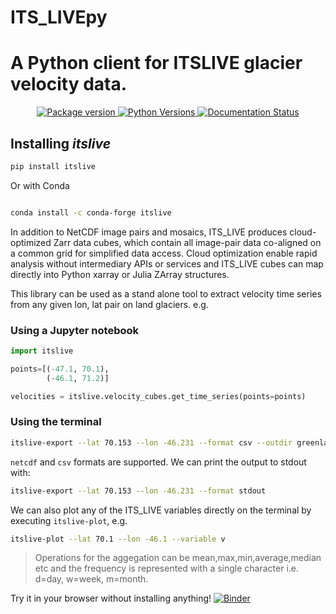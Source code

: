 # ITS_LIVEpy

# A Python client for ITSLIVE glacier velocity data.

<p align="center">

<a href="https://pypi.org/project/itslive" target="_blank">
    <img src="https://img.shields.io/pypi/v/itslive?color=%2334D058&label=pypi%20package" alt="Package version">
</a>

<a href="https://pypi.org/project/itslive/" target="_blank">
    <img src="https://img.shields.io/pypi/pyversions/itslive.svg" alt="Python Versions">
</a>

<a href='https://itslive.readthedocs.io/en/latest/?badge=latest'>
    <img src='https://readthedocs.org/projects/itslive/badge/?version=latest' alt='Documentation Status' />
</a>

</p>

## Installing *itslive*

```bash
pip install itslive

```

Or with Conda

```bash

conda install -c conda-forge itslive
```

In addition to NetCDF image pairs and mosaics, ITS_LIVE produces cloud-optimized Zarr data cubes, which contain all image-pair data co-aligned on a common grid for simplified data access. Cloud optimization enable rapid analysis without intermediary APIs or services and ITS_LIVE cubes can map directly into Python xarray or Julia ZArray structures.


This library can be used as a stand alone tool to extract velocity time series from any given lon, lat pair on land glaciers. e.g.


### Using a Jupyter notebook

```python
import itslive

points=[(-47.1, 70.1),
        (-46.1, 71.2)]

velocities = itslive.velocity_cubes.get_time_series(points=points)

```
### Using the terminal

```bash
itslive-export --lat 70.153 --lon -46.231 --format csv --outdir greenland
```

`netcdf` and `csv` formats are supported. We can print the output to stdout with:

```bash
itslive-export --lat 70.153 --lon -46.231 --format stdout
```

We can also plot any of the ITS_LIVE variables directly on the terminal by executing `itslive-plot`, e.g.

```bash
itslive-plot --lat 70.1 --lon -46.1 --variable v
```

 > Operations for the aggegation can be mean,max,min,average,median etc and the frequency is represented with a single character i.e. d=day, w=week, m=month.


Try it in your browser without installing anything! [![Binder](https://mybinder.org/badge_logo.svg)](https://mybinder.org/v2/gh/betolink/itslive-vortex/main)

